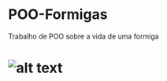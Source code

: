 # POO-Formigas
Trabalho de POO sobre a vida de uma formiga
# ![alt text](http://www.asset1.net/tv/pictures/movie/a-bug's-life-1998/A-Bugs-Life-CW-02.jpg)
